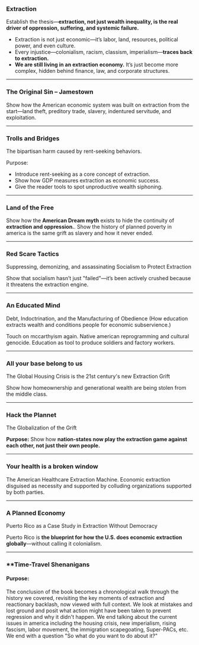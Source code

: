 ### Extraction

Establish the thesis—**extraction, not just wealth inequality, is the real driver of oppression, suffering, and systemic failure.**

- Extraction is not just economic—it’s labor, land, resources, political power, and even culture.
- Every injustice—colonialism, racism, classism, imperialism—**traces back to extraction.**
- **We are still living in an extraction economy.** It’s just become more complex, hidden behind finance, law, and corporate structures.

---

### The Original Sin – Jamestown

Show how the American economic system was built on extraction from the start—land theft, preditory trade, slavery, indentured servitude, and exploitation.

---

### Trolls and Bridges

The bipartisan harm caused by rent-seeking behaviors.

Purpose:

- Introduce rent-seeking as a core concept of extraction.
- Show how GDP measures extraction as economic success.
- Give the reader tools to spot unproductive wealth siphoning.

---

### Land of the Free

Show how the **American Dream myth** exists to hide the continuity of **extraction and oppression.**. Show the history of planned poverty in america is the same grift as slavery and how it never ended.

---

### Red Scare Tactics

Suppressing, demonizing, and assassinating Socialism to Protect Extraction

Show that socialism hasn’t just "failed"—it’s been actively crushed because it threatens the extraction engine.

---

### An Educated Mind

Debt, Indoctrination, and the Manufacturing of Obedience (How education extracts wealth and conditions people for economic subservience.)

Touch on mccarthyism again. Native american reprogramming and cultural genocide. Education as tool to produce soldiers and factory workers.

---

### All your base belong to us

The Global Housing Crisis is the 21st century's new Extraction Grift

Show how homeownership and generational wealth are being stolen from the middle class.

---

### Hack the Plannet

The Globalization of the Grift

**Purpose:** Show how **nation-states now play the extraction game against each other, not just their own people.**

---

### Your health is a broken window

The American Healthcare Extraction Machine. Economic extraction disguised as necessity and supported by colluding organizations supported by both parties.

---

### A Planned Economy

Puerto Rico as a Case Study in Extraction Without Democracy

Puerto Rico is **the blueprint for how the U.S. does economic extraction globally**—without calling it colonialism.

---

### \*\*Time-Travel Shenanigans

#### **Purpose:**

The conclusion of the book becomes a chronological walk through the history we covered, revisiting the key moments of extraction and reactionary backlash, now viewed with full context. We look at mistakes and lost ground and posit what action might have been taken to prevent regression and why it didn't happen. We end talking about the current issues in america including the housing crisis, new imperialism, rising fascism, labor movement, the immigration scapegoating, Super-PACs, etc. We end with a question "So what do you want to do about it?"
